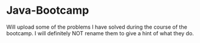 # Java-Bootcamp

Will upload some of the problems I have solved during the course of the bootcamp.
I will definitely NOT rename them to give a hint of what they do.
